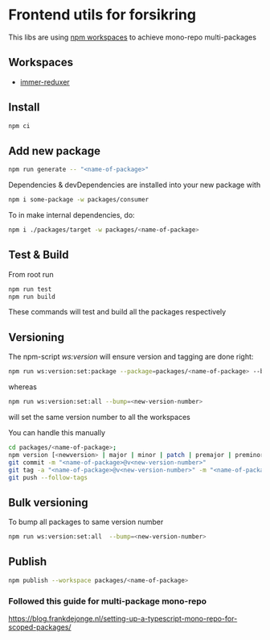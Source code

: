 # Frontend utils for forsikring

This libs are using [npm workspaces](https://docs.npmjs.com/cli/v7/using-npm/workspaces) to achieve mono-repo multi-packages

## Workspaces

- [immer-reduxer](./packages/immer-reduxer/README.md)

[//]: <> (package-list-placeholder-do-not-remove)

## Install

```bash
npm ci
```

## Add new package

```bash
npm run generate -- "<name-of-package>"
```

Dependencies & devDependencies are installed into your new package with

```bash
npm i some-package -w packages/consumer
```

To in make internal dependencies, do:

```bash
npm i ./packages/target -w packages/<name-of-package>
```

## Test & Build

From root run

```bash
npm run test
npm run build
```

These commands will test and build all the packages respectively

## Versioning

The npm-script _ws:version_ will ensure version and tagging are done right:

```bash
npm run ws:version:set:package --package=packages/<name-of-package> --bump=<new-version-number>
```

whereas

```bash
npm run ws:version:set:all --bump=<new-version-number>
```

will set the same version number to all the workspaces

You can handle this manually

```bash
cd packages/<name-of-package>;
npm version [<newversion> | major | minor | patch | premajor | preminor | prepatch | prerelease | from-git]
git commit -m "<name-of-package>@v<new-version-number>"
git tag -a "<name-of-package>@v<new-version-number>" -m "<name-of-package>@v<new-version-number>"
git push --follow-tags
```

## Bulk versioning

To bump all packages to same version number

```bash
npm run ws:version:set:all  --bump=<new-version-number>
```

## Publish

```bash
npm publish --workspace packages/<name-of-package>
```

### Followed this guide for multi-package mono-repo

https://blog.frankdejonge.nl/setting-up-a-typescript-mono-repo-for-scoped-packages/
